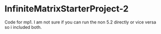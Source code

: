 # InfiniteMatrixStarterProject-2
 
Code for mp1. I am not sure if you can run the non 5.2 directly or vice versa so i included both. 
